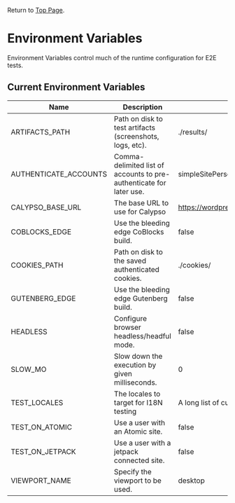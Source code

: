 Return to [Top Page](../README.md).

# Environment Variables

Environment Variables control much of the runtime configuration for E2E tests.

## Current Environment Variables

| Name                  | Description                                                         | Default                                              |
| --------------------- | ------------------------------------------------------------------- | ---------------------------------------------------- |
| ARTIFACTS_PATH        | Path on disk to test artifacts (screenshots, logs, etc).            | ./results/                                           |
| AUTHENTICATE_ACCOUNTS | Comma-delimited list of accounts to pre-authenticate for later use. | simpleSitePersonalPlanUser,eCommerceUser,defaultUser |
| CALYPSO_BASE_URL      | The base URL to use for Calypso                                     | <https://wordpress.com>                              |
| COBLOCKS_EDGE         | Use the bleeding edge CoBlocks build.                               | false                                                |
| COOKIES_PATH          | Path on disk to the saved authenticated cookies.                    | ./cookies/                                           |
| GUTENBERG_EDGE        | Use the bleeding edge Gutenberg build.                              | false                                                |
| HEADLESS              | Configure browser headless/headful mode.                            | false                                                |
| SLOW_MO               | Slow down the execution by given milliseconds.                      | 0                                                    |
| TEST_LOCALES          | The locales to target for I18N testing                              | A long list of currenlty supported locales.          |
| TEST_ON_ATOMIC        | Use a user with an Atomic site.                                     | false                                                |
| TEST_ON_JETPACK       | Use a user with a jetpack connected site.                           | false                                                |
| VIEWPORT_NAME         | Specify the viewport to be used.                                    | desktop                                              |

<!-- When adding new rows, run the following command to sort the resulting sub-table in alphabetical order:

cd test/e2e/docs
head -n 38 environment_variables.md | tail +33 | sort --field-separator=\| --key=1

Adjust the value of `head -n <x>` to be the last row of the table to be sorted.
Adjust the value of `tail +x` to be the first row of the table to be sorted.

eg. head -n 28 environment_variables.md | tail +27 | sort --field-separator=\| --key=1

-> sorts from row 27 to 28.
 -->
